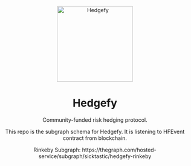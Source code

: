<p align='center'>
  <img src="https://hedgefy.imgix.net/hedgefy-logo.png" alt="Hedgefy" style="height: 200px; width: 200px" width=200 height=200>
  <h1 align='center'>Hedgefy</h1>
</p>

<p align='center'>Community-funded risk hedging protocol.</p>

<p align='center'>This repo is the subgraph schema for Hedgefy.  It is listening to HFEvent contract from blockchain.</p>

<p align='center'>Rinkeby Subgraph: https://thegraph.com/hosted-service/subgraph/sicktastic/hedgefy-rinkeby</p>
